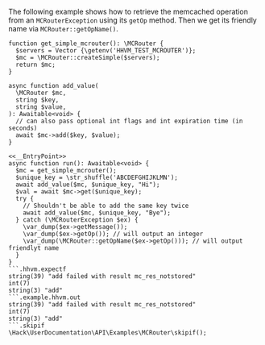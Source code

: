 The following example shows how to retrieve the memcached operation from an `MCRouterException` using its `getOp` method. Then we get its friendly name via `MCRouter::getOpName()`.

```basic-usage.php
function get_simple_mcrouter(): \MCRouter {
  $servers = Vector {\getenv('HHVM_TEST_MCROUTER')};
  $mc = \MCRouter::createSimple($servers);
  return $mc;
}

async function add_value(
  \MCRouter $mc,
  string $key,
  string $value,
): Awaitable<void> {
  // can also pass optional int flags and int expiration time (in seconds)
  await $mc->add($key, $value);
}

<<__EntryPoint>>
async function run(): Awaitable<void> {
  $mc = get_simple_mcrouter();
  $unique_key = \str_shuffle('ABCDEFGHIJKLMN');
  await add_value($mc, $unique_key, "Hi");
  $val = await $mc->get($unique_key);
  try {
    // Shouldn't be able to add the same key twice
    await add_value($mc, $unique_key, "Bye");
  } catch (\MCRouterException $ex) {
    \var_dump($ex->getMessage());
    \var_dump($ex->getOp()); // will output an integer
    \var_dump(\MCRouter::getOpName($ex->getOp())); // will output friendlyt name
  }
}
```.hhvm.expectf
string(39) "add failed with result mc_res_notstored"
int(7)
string(3) "add"
```.example.hhvm.out
string(39) "add failed with result mc_res_notstored"
int(7)
string(3) "add"
```.skipif
\Hack\UserDocumentation\API\Examples\MCRouter\skipif();
```
